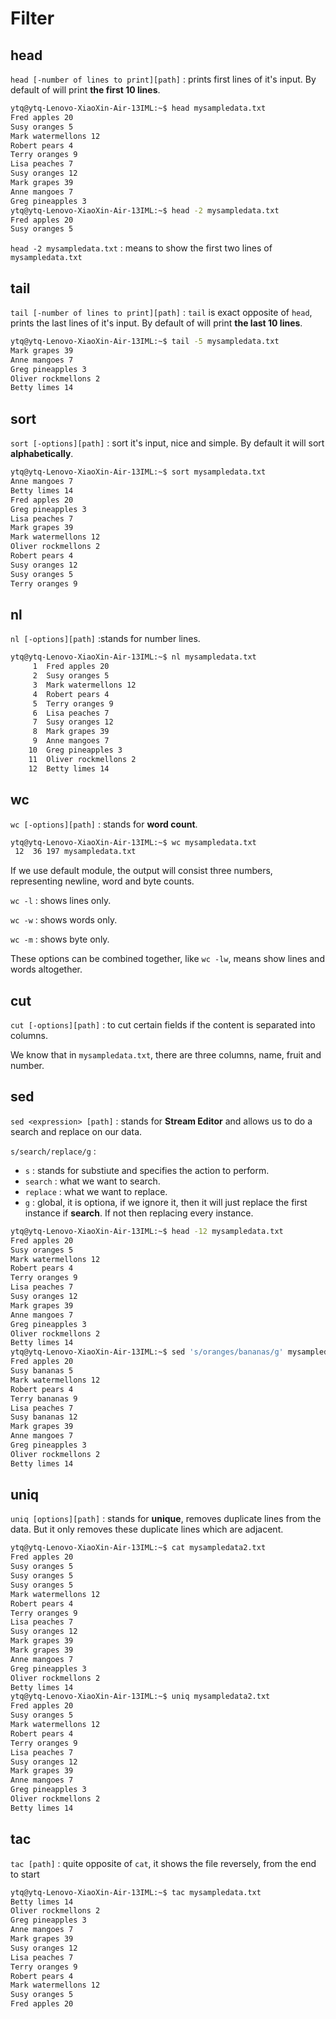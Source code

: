 # Filter

## head

`head [-number of lines to print][path]` : prints first lines of it's input. By default of will print **the first 10 lines**.

```bash
ytq@ytq-Lenovo-XiaoXin-Air-13IML:~$ head mysampledata.txt 
Fred apples 20
Susy oranges 5
Mark watermellons 12
Robert pears 4
Terry oranges 9
Lisa peaches 7
Susy oranges 12
Mark grapes 39
Anne mangoes 7
Greg pineapples 3
ytq@ytq-Lenovo-XiaoXin-Air-13IML:~$ head -2 mysampledata.txt 
Fred apples 20
Susy oranges 5
```

`head -2 mysampledata.txt` : means to show the first two lines of `mysampledata.txt`

## tail

`tail [-number of lines to print][path]` : `tail` is exact opposite of `head`, prints the last lines of it's input. By default of will print **the last 10 lines**.

```bash
ytq@ytq-Lenovo-XiaoXin-Air-13IML:~$ tail -5 mysampledata.txt 
Mark grapes 39
Anne mangoes 7
Greg pineapples 3
Oliver rockmellons 2
Betty limes 14
```

## sort

`sort [-options][path]` : sort it's input, nice and simple. By default it will sort **alphabetically**. 

```bash
ytq@ytq-Lenovo-XiaoXin-Air-13IML:~$ sort mysampledata.txt 
Anne mangoes 7
Betty limes 14
Fred apples 20
Greg pineapples 3
Lisa peaches 7
Mark grapes 39
Mark watermellons 12
Oliver rockmellons 2
Robert pears 4
Susy oranges 12
Susy oranges 5
Terry oranges 9
```

## nl

`nl [-options][path]` :stands for number lines.

```bash
ytq@ytq-Lenovo-XiaoXin-Air-13IML:~$ nl mysampledata.txt 
     1	Fred apples 20
     2	Susy oranges 5
     3	Mark watermellons 12
     4	Robert pears 4
     5	Terry oranges 9
     6	Lisa peaches 7
     7	Susy oranges 12
     8	Mark grapes 39
     9	Anne mangoes 7
    10	Greg pineapples 3
    11	Oliver rockmellons 2
    12	Betty limes 14
```

## wc

`wc [-options][path]` : stands for **word count**.

```bash
ytq@ytq-Lenovo-XiaoXin-Air-13IML:~$ wc mysampledata.txt 
 12  36 197 mysampledata.txt
```

If we use default module, the output will consist three numbers, representing newline, word and byte counts.

`wc -l` : shows lines only.

`wc -w` : shows words only.

`wc -m` : shows byte only. 

These options can be combined together, like `wc -lw`, means show lines and words altogether.

## cut

`cut [-options][path]` : to cut certain fields if the content is separated into columns.

We know that in `mysampledata.txt`, there are three columns, name, fruit and number.

## sed

`sed <expression> [path]` : stands for **Stream Editor** and allows us to do a search and replace on our data.

`s/search/replace/g` :

* `s` : stands for substiute and specifies the action to perform.
* `search` : what we want to search.
* `replace` : what we want to replace.
* `g` : global, it is optiona, if we ignore it, then it will just replace the first instance if **search**. If not then replacing every instance.

```bash
ytq@ytq-Lenovo-XiaoXin-Air-13IML:~$ head -12 mysampledata.txt 
Fred apples 20
Susy oranges 5
Mark watermellons 12
Robert pears 4
Terry oranges 9
Lisa peaches 7
Susy oranges 12
Mark grapes 39
Anne mangoes 7
Greg pineapples 3
Oliver rockmellons 2
Betty limes 14
ytq@ytq-Lenovo-XiaoXin-Air-13IML:~$ sed 's/oranges/bananas/g' mysampledata.txt 
Fred apples 20
Susy bananas 5
Mark watermellons 12
Robert pears 4
Terry bananas 9
Lisa peaches 7
Susy bananas 12
Mark grapes 39
Anne mangoes 7
Greg pineapples 3
Oliver rockmellons 2
Betty limes 14
```



## uniq

`uniq [options][path]` : stands for **unique**, removes duplicate lines from the data. But it only removes these duplicate lines which are adjacent.

```bash
ytq@ytq-Lenovo-XiaoXin-Air-13IML:~$ cat mysampledata2.txt 
Fred apples 20
Susy oranges 5
Susy oranges 5
Susy oranges 5
Mark watermellons 12
Robert pears 4
Terry oranges 9
Lisa peaches 7
Susy oranges 12
Mark grapes 39
Mark grapes 39
Anne mangoes 7
Greg pineapples 3
Oliver rockmellons 2
Betty limes 14
ytq@ytq-Lenovo-XiaoXin-Air-13IML:~$ uniq mysampledata2.txt 
Fred apples 20
Susy oranges 5
Mark watermellons 12
Robert pears 4
Terry oranges 9
Lisa peaches 7
Susy oranges 12
Mark grapes 39
Anne mangoes 7
Greg pineapples 3
Oliver rockmellons 2
Betty limes 14
```

## tac

`tac [path]`  : quite opposite of `cat`, it shows the file reversely, from the end to start

```bash
ytq@ytq-Lenovo-XiaoXin-Air-13IML:~$ tac mysampledata.txt 
Betty limes 14
Oliver rockmellons 2
Greg pineapples 3
Anne mangoes 7
Mark grapes 39
Susy oranges 12
Lisa peaches 7
Terry oranges 9
Robert pears 4
Mark watermellons 12
Susy oranges 5
Fred apples 20
```

